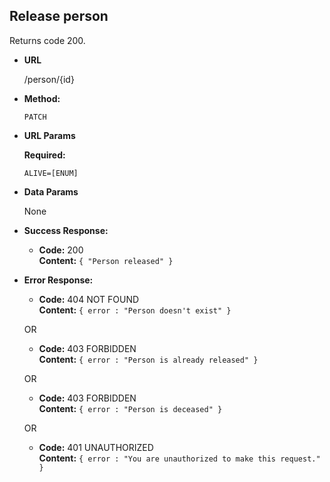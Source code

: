 **Release person**
----
  Returns code 200.

* **URL**

  /person/{id}

* **Method:**

  `PATCH`
  
*  **URL Params**

   **Required:**
 
   `ALIVE=[ENUM]`

* **Data Params**

  None

* **Success Response:**

  * **Code:** 200 <br />
    **Content:** `{ "Person released" }`
 
* **Error Response:**

  * **Code:** 404 NOT FOUND <br />
    **Content:** `{ error : "Person doesn't exist" }`

  OR
  
    * **Code:** 403 FORBIDDEN <br />
    **Content:** `{ error : "Person is already released" }`

  OR
    
    * **Code:** 403 FORBIDDEN <br />
    **Content:** `{ error : "Person is deceased" }`

  OR

  * **Code:** 401 UNAUTHORIZED <br />
    **Content:** `{ error : "You are unauthorized to make this request." }`

